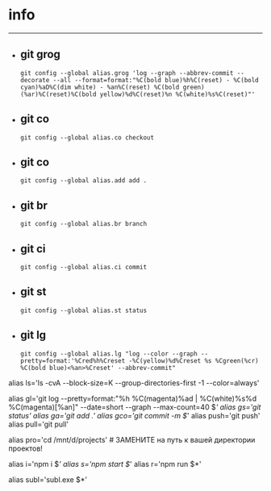 # info
---

* ## git grog

  `git config --global alias.grog 'log --graph --abbrev-commit --decorate --all --format=format:"%C(bold blue)%h%C(reset) - %C(bold cyan)%aD%C(dim white) - %an%C(reset) %C(bold green)(%ar)%C(reset)%C(bold yellow)%d%C(reset)%n %C(white)%s%C(reset)"'`
* ## git co
  `git config --global alias.co checkout`
* ## git co
  `git config --global alias.add add .`
* ## git br
  `git config --global alias.br branch`
* ## git ci
  `git config --global alias.ci commit`
* ## git st
   `git config --global alias.st status`
* ## git lg
   `git config --global alias.lg "log --color --graph --pretty=format:'%Cred%h%Creset -%C(yellow)%d%Creset %s %Cgreen(%cr) %C(bold blue)<%an>%Creset' --abbrev-commit"`

alias ls='ls -cvA --block-size=K --group-directories-first -1 --color=always'

alias gl='git log --pretty=format:"%h %C(magenta)%ad | %C(white)%s%d %C(magenta)[%an]" --date=short --graph --max-count=40 $*'
alias gs='git status'
alias ga='git add .'
alias gco='git commit -m $*'
alias push='git push'
alias pull='git pull'

alias pro='cd /mnt/d/projects' # ЗАМЕНИТЕ на путь к вашей директории проектов!

alias i='npm i $*'
alias s='npm start $*'
alias r='npm run $*'

alias subl='subl.exe $*'